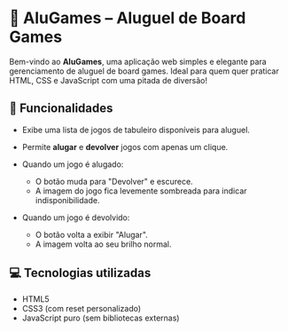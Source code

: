 # 🎲 AluGames – Aluguel de Board Games

Bem-vindo ao **AluGames**, uma aplicação web simples e elegante para gerenciamento de aluguel de board games.
Ideal para quem quer praticar HTML, CSS e JavaScript com uma pitada de diversão!

## 🧩 Funcionalidades

* Exibe uma lista de jogos de tabuleiro disponíveis para aluguel.
* Permite **alugar** e **devolver** jogos com apenas um clique.
* Quando um jogo é alugado:

  * O botão muda para "Devolver" e escurece.
  * A imagem do jogo fica levemente sombreada para indicar indisponibilidade.
* Quando um jogo é devolvido:

  * O botão volta a exibir "Alugar".
  * A imagem volta ao seu brilho normal.

## 💻 Tecnologias utilizadas

* HTML5
* CSS3 (com reset personalizado)
* JavaScript puro (sem bibliotecas externas)

